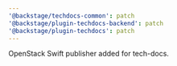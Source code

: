 ```yaml
---
'@backstage/techdocs-common': patch
'@backstage/plugin-techdocs-backend': patch
'@backstage/plugin-techdocs': patch
---
```


OpenStack Swift publisher added for tech-docs.
